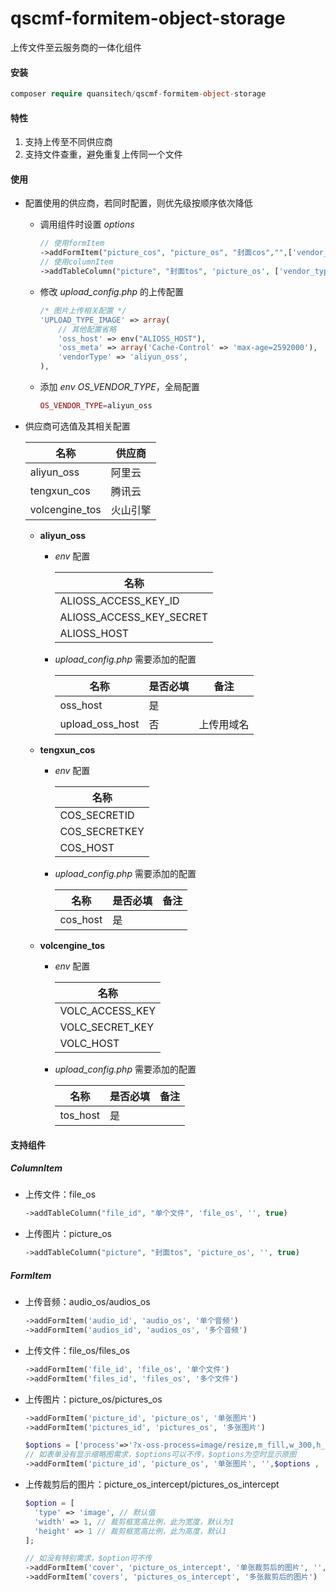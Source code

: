 # qscmf-formitem-object-storage
上传文件至云服务商的一体化组件

#### 安装

```php
composer require quansitech/qscmf-formitem-object-storage
```



#### 特性

1. 支持上传至不同供应商
2. 支持文件查重，避免重复上传同一个文件



#### 使用

+ 配置使用的供应商，若同时配置，则优先级按顺序依次降低
  
  + 调用组件时设置 *options*
  
    ```php
    // 使用formItem
    ->addFormItem("picture_cos", "picture_os", "封面cos","",['vendor_type' => 'tengxun_cos'])
    // 使用columnItem
    ->addTableColumn("picture", "封面tos", 'picture_os', ['vendor_type' => 'volcengine_tos'], true)
    ```
  
  + 修改 *upload_config.php* 的上传配置
  
    ```php
    /* 图片上传相关配置 */
    'UPLOAD_TYPE_IMAGE' => array(
        // 其他配置省略
        'oss_host' => env("ALIOSS_HOST"),
        'oss_meta' => array('Cache-Control' => 'max-age=2592000'),
        'vendorType' => 'aliyun_oss',
    ),
    ```
  
  + 添加 *env* *OS_VENDOR_TYPE*，全局配置
  
    ```php
    OS_VENDOR_TYPE=aliyun_oss
    ```
  
+ 供应商可选值及其相关配置

  | 名称           | 供应商   |
  | -------------- | -------- |
  | aliyun_oss     | 阿里云   |
  | tengxun_cos    | 腾讯云   |
  | volcengine_tos | 火山引擎 |

  

  - **aliyun_oss**

    - *env* 配置

      | 名称                     |
      | ------------------------ |
      | ALIOSS_ACCESS_KEY_ID     |
      | ALIOSS_ACCESS_KEY_SECRET |
      | ALIOSS_HOST              |

      

    - *upload_config.php* 需要添加的配置

      | 名称            | 是否必填 | 备注       |
      | --------------- | -------- | ---------- |
      | oss_host        | 是       |            |
      | upload_oss_host | 否       | 上传用域名 |

      

  - **tengxun_cos**

    - *env* 配置

      | 名称          |
      | ------------- |
      | COS_SECRETID  |
      | COS_SECRETKEY |
      | COS_HOST      |

      

    - *upload_config.php* 需要添加的配置

      | 名称     | 是否必填 | 备注 |
      | -------- | -------- | ---- |
      | cos_host | 是       |      |

      

  - **volcengine_tos**

    - *env* 配置

      | 名称            |
      | --------------- |
      | VOLC_ACCESS_KEY |
      | VOLC_SECRET_KEY |
      | VOLC_HOST       |

      

    - *upload_config.php* 需要添加的配置

      | 名称     | 是否必填 | 备注 |
      | -------- | -------- | ---- |
      | tos_host | 是       |      |



#### 支持组件

##### ColumnItem

- 上传文件：file_os

  ```php
  ->addTableColumn("file_id", "单个文件", 'file_os', '', true)
  ```

  

- 上传图片：picture_os

  ```php
  ->addTableColumn("picture", "封面tos", 'picture_os', '', true)
  ```

  

##### FormItem

- 上传音频：audio_os/audios_os

  ```php
  ->addFormItem('audio_id', 'audio_os', '单个音频')
  ->addFormItem('audios_id', 'audios_os', '多个音频')
  ```

  

- 上传文件：file_os/files_os

  ```php
  ->addFormItem('file_id', 'file_os', '单个文件')
  ->addFormItem('files_id', 'files_os', '多个文件')
  ```

  

- 上传图片：picture_os/pictures_os

  ```php
  ->addFormItem('picture_id', 'picture_os', '单张图片')
  ->addFormItem('pictures_id', 'pictures_os', '多张图片')
  
  $options = ['process'=>'?x-oss-process=image/resize,m_fill,w_300,h_200'] //其中w_300,h_200为参数宽300高200，请参考不同供应商图片处理参数，根据实际需求填写
  // 如表单没有显示缩略图需求，$options可以不传，$options为空时显示原图
  ->addFormItem('picture_id', 'picture_os', '单张图片', '',$options , '', '')
  ```

  

- 上传裁剪后的图片：picture_os_intercept/pictures_os_intercept

  ```php
  $option = [
    'type' => 'image', // 默认值
    'width' => 1, // 裁剪框宽高比例，此为宽度，默认为1
    'height' => 1 // 裁剪框宽高比例，此为高度，默认1
  ];
  
  // 如没有特别需求，$option可不传
  ->addFormItem('cover', 'picture_os_intercept', '单张裁剪后的图片', '', $option)
  ->addFormItem('covers', 'pictures_os_intercept', '多张裁剪后的图片')
  ```

  

